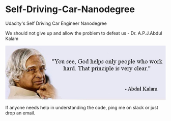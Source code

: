 # Self-Driving-Car-Nanodegree
Udacity's Self Driving Car Engineer Nanodegree

We should not give up and allow the problem to defeat us - Dr. A.P.J.Abdul Kalam

![ScreenShot](dr_apj.jpg)

If anyone needs help in understanding the code, ping me on slack or just drop an email.
